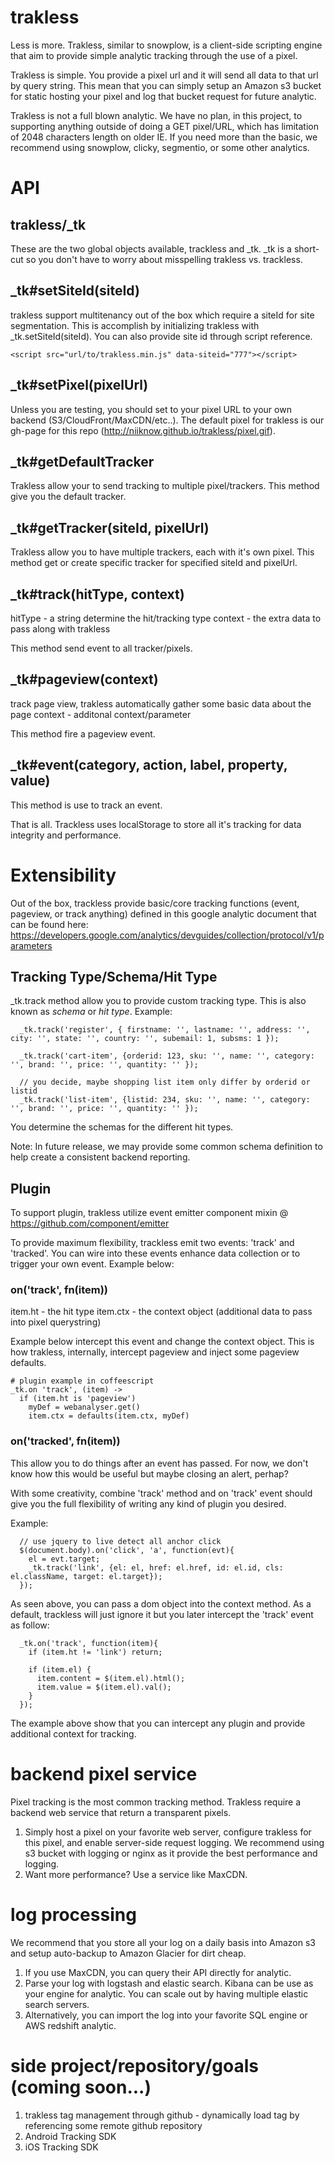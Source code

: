 # trakless
Less is more.  Trakless, similar to snowplow, is a client-side scripting engine that aim to provide simple analytic tracking through the use of a pixel.

Trakless is simple.  You provide a pixel url and it will send all data to that url by query string.  This mean that you can simply setup an Amazon s3 bucket for static hosting your pixel and log that bucket request for future analytic. 

Trakless is not a full blown analytic.  We have no plan, in this project, to supporting anything outside of doing a GET pixel/URL, which has limitation of 2048 characters length on older IE.  If you need more than the basic, we recommend using snowplow, clicky, segmentio, or some other analytics.

# API
## trakless/_tk
These are the two global objects available, trackless and _tk.  _tk is a short-cut so you don't have to worry about misspelling trakless vs. trackless.

## _tk#setSiteId(siteId)
trakless support multitenancy out of the box which require a siteId for site segmentation.  This is accomplish by initializing trakless with _tk.setSiteId(siteId).  You can also provide site id through script reference.

```
<script src="url/to/trakless.min.js" data-siteid="777"></script>
```

## _tk#setPixel(pixelUrl)
Unless you are testing, you should set to your pixel URL to your own backend (S3/CloudFront/MaxCDN/etc..).  The default pixel for trakless is our gh-page for this repo (http://niiknow.github.io/trakless/pixel.gif).

## _tk#getDefaultTracker
Trakless allow your to send tracking to multiple pixel/trackers.  This method give you the default tracker.

## _tk#getTracker(siteId, pixelUrl)
Trakless allow you to have multiple trackers, each with it's own pixel.  This method get or create specific tracker for specified siteId and pixelUrl.

## _tk#track(hitType, context)
hitType - a string determine the hit/tracking type
context - the extra data to pass along with trakless

This method send event to all tracker/pixels.

## _tk#pageview(context)
track page view, trakless automatically gather some basic data about the page
context - additonal context/parameter

This method fire a pageview event.

## _tk#event(category, action, label, property, value)
This method is use to track an event.

That is all.  Trackless uses localStorage to store all it's tracking for data integrity and performance.

# Extensibility
Out of the box, trackless provide basic/core tracking functions (event, pageview, or track anything) defined in this google analytic document that can be found here: https://developers.google.com/analytics/devguides/collection/protocol/v1/parameters

## Tracking Type/Schema/Hit Type
_tk.track method allow you to provide custom tracking type.  This is also known as *schema* or *hit type*.  Example:

```
  _tk.track('register', { firstname: '', lastname: '', address: '', city: '', state: '', country: '', subemail: 1, subsms: 1 });

  _tk.track('cart-item', {orderid: 123, sku: '', name: '', category: '', brand: '', price: '', quantity: '' });

  // you decide, maybe shopping list item only differ by orderid or listid
  _tk.track('list-item', {listid: 234, sku: '', name: '', category: '', brand: '', price: '', quantity: '' });
```

You determine the schemas for the different hit types.

Note: In future release, we may provide some common schema definition to help create a consistent backend reporting.
## Plugin
To support plugin, trakless utilize event emitter component mixin @ https://github.com/component/emitter

To provide maximum flexibility, trackless emit two events: 'track' and 'tracked'.  You can wire into these events enhance data collection or to trigger your own event.  Example below:

### on('track', fn(item))
item.ht - the hit type
item.ctx - the context object (additional data to pass into pixel querystring)

Example below intercept this event and change the context object.  This is how trakless, internally, intercept pageview and inject some pageview defaults.

```
# plugin example in coffeescript
_tk.on 'track', (item) ->
  if (item.ht is 'pageview')
    myDef = webanalyser.get()
    item.ctx = defaults(item.ctx, myDef) 
```

### on('tracked', fn(item))
This allow you to do things after an event has passed.  For now, we don't know how this would be useful but maybe closing an alert, perhap?

With some creativity, combine 'track' method and on 'track' event should give you the full flexibility of writing any kind of plugin you desired.

Example:
```
  // use jquery to live detect all anchor click
  $(document.body).on('click', 'a', function(evt){
    el = evt.target;
    _tk.track('link', {el: el, href: el.href, id: el.id, cls: el.className, target: el.target});
  });
```

As seen above, you can pass a dom object into the context method.  As a default, trackless will just ignore it but you later intercept the 'track' event as follow:

```
  _tk.on('track', function(item){
    if (item.ht != 'link') return;
    
    if (item.el) {
      item.content = $(item.el).html();
      item.value = $(item.el).val();
    }
  });
```

The example above show that you can intercept any plugin and provide additional context for tracking.

# backend pixel service
Pixel tracking is the most common tracking method.  Trakless require a backend web service that return a transparent pixels.

1. Simply host a pixel on your favorite web server, configure trakless for this pixel, and enable server-side request logging.  We recommend using s3 bucket with logging or nginx as it provide the best performance and logging.
2. Want more performance?  Use a service like MaxCDN.

# log processing
We recommend that you store all your log on a daily basis into Amazon s3 and setup auto-backup to Amazon Glacier for dirt cheap.

1. If you use MaxCDN, you can query their API directly for analytic.
2. Parse your log with logstash and elastic search.  Kibana can be use as your engine for analytic.  You can scale out by having multiple elastic search servers.
3. Alternatively, you can import the log into your favorite SQL engine or AWS redshift analytic.

# side project/repository/goals (coming soon...)
1. trakless tag management through github - dynamically load tag by referencing some remote github repository
2. Android Tracking SDK
3. iOS Tracking SDK
